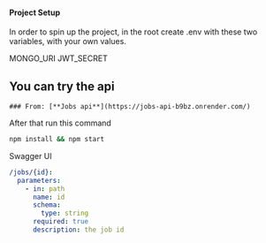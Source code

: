 #### Project Setup

In order to spin up the project, in the root create .env with these two variables, with your own values.

MONGO_URI
JWT_SECRET

## You can try the api 
    ### From: [**Jobs api**](https://jobs-api-b9bz.onrender.com/)

After that run this command

```bash
npm install && npm start
```

Swagger UI

```yaml
/jobs/{id}:
  parameters:
    - in: path
      name: id
      schema:
        type: string
      required: true
      description: the job id
```
